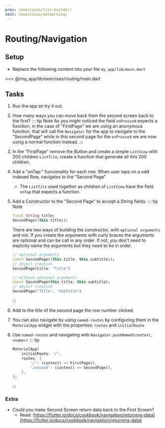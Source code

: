 ```yaml
---
prev: /exercises/list-builder/
next: /exercises/networking/
---
```


# Routing/Navigation

## Setup

- Replace the following content into your file `my_app/lib/main.dart`

<<< @/my_app/lib/exercises/routing/main.dart

## Tasks

1. Run the app an try it out.
2. How many ways you can move back from the second screen back to the first?
    ::: tip Note
    As you might noticed the field `onPressed` expects a function, in the case of "FirstPage" we are using an anonymous function, that will call the `Navigator` for the app to navigate to the "SecondPage" while in this second page for the `onPressed` we are now using a normal function instead.
    :::
3. In the "FirstPage" remove the Button and create a simple `ListView` with 200 children `ListTile`, create a function that generate all this 200 children.
4. Add a "onTap:" funcionality for each row. When user taps on a odd indexed Row, navigates to the "Second Page"
   - The `ListTile` used together as children of `ListView` have the field `onTap` that expects a function.
5. Add a Constructor to the "Second Page" to accept a String fields.
    ::: tip Note

    ``` dart
    final String title;
    SecondPage({this.title});
    ```

    There are two ways of building the constructor, with `optional arguments` and not. If you create the arguments with curly braces the arguments are optional and can be call in any order. If not, you don't need to explicity name the arguments but they need to be in order.

    ``` dart
    // optional arguments
    const SecondPage({this.title, this.subtitle});
    // object creation
    SecondPage(title: "Title")

    // without optional arguments
    const SecondPage(this.title, this.subtitle);
    // object creation
    SecondPage("Title", "SubTitle")
    ```

    :::

6. Add to the title of the second page the row number clicked.
7. You can also navigate by using `named-routes` by configuring them in the `MaterialApp` widget with the properties: `routes` and `initialRoute`
8. Use `named-routes` and navigating with `Navigator.pushNamed(context, <name>)`
    ::: tip

    ``` dart
    MaterialApp(
        initialRoute: '/',
        routes: {
            '/': (context) => FirstPage(),
            '/second': (context) => SecondPage(),
        },
    );
    ```

    :::

### Extra

- Could you make Second Screen return data back to the First Screen?
  - Read: [https://flutter.io/docs/cookbook/navigation/returning-data](https://flutter.io/docs/cookbook/navigation/returning-data)